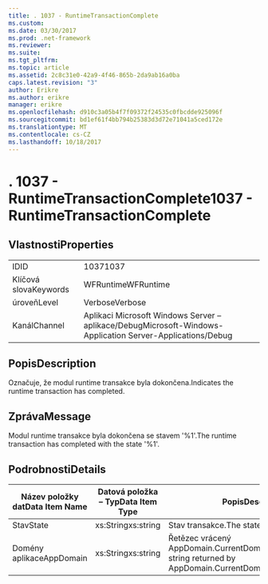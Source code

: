 ```yaml
---
title: . 1037 - RuntimeTransactionComplete
ms.custom: 
ms.date: 03/30/2017
ms.prod: .net-framework
ms.reviewer: 
ms.suite: 
ms.tgt_pltfrm: 
ms.topic: article
ms.assetid: 2c8c31e0-42a9-4f46-865b-2da9ab16a0ba
caps.latest.revision: "3"
author: Erikre
ms.author: erikre
manager: erikre
ms.openlocfilehash: d910c3a05b4f7f09372f24535c0fbcdde925096f
ms.sourcegitcommit: bd1ef61f4bb794b25383d3d72e71041a5ced172e
ms.translationtype: MT
ms.contentlocale: cs-CZ
ms.lasthandoff: 10/18/2017
---
```

# <a name="1037---runtimetransactioncomplete"></a><span data-ttu-id="749cf-102">. 1037 - RuntimeTransactionComplete</span><span class="sxs-lookup"><span data-stu-id="749cf-102">1037 - RuntimeTransactionComplete</span></span>
## <a name="properties"></a><span data-ttu-id="749cf-103">Vlastnosti</span><span class="sxs-lookup"><span data-stu-id="749cf-103">Properties</span></span>  
  
|||  
|-|-|  
|<span data-ttu-id="749cf-104">ID</span><span class="sxs-lookup"><span data-stu-id="749cf-104">ID</span></span>|<span data-ttu-id="749cf-105">1037</span><span class="sxs-lookup"><span data-stu-id="749cf-105">1037</span></span>|  
|<span data-ttu-id="749cf-106">Klíčová slova</span><span class="sxs-lookup"><span data-stu-id="749cf-106">Keywords</span></span>|<span data-ttu-id="749cf-107">WFRuntime</span><span class="sxs-lookup"><span data-stu-id="749cf-107">WFRuntime</span></span>|  
|<span data-ttu-id="749cf-108">úroveň</span><span class="sxs-lookup"><span data-stu-id="749cf-108">Level</span></span>|<span data-ttu-id="749cf-109">Verbose</span><span class="sxs-lookup"><span data-stu-id="749cf-109">Verbose</span></span>|  
|<span data-ttu-id="749cf-110">Kanál</span><span class="sxs-lookup"><span data-stu-id="749cf-110">Channel</span></span>|<span data-ttu-id="749cf-111">Aplikaci Microsoft Windows Server – aplikace/Debug</span><span class="sxs-lookup"><span data-stu-id="749cf-111">Microsoft-Windows-Application Server-Applications/Debug</span></span>|  
  
## <a name="description"></a><span data-ttu-id="749cf-112">Popis</span><span class="sxs-lookup"><span data-stu-id="749cf-112">Description</span></span>  
 <span data-ttu-id="749cf-113">Označuje, že modul runtime transakce byla dokončena.</span><span class="sxs-lookup"><span data-stu-id="749cf-113">Indicates the runtime transaction has completed.</span></span>  
  
## <a name="message"></a><span data-ttu-id="749cf-114">Zpráva</span><span class="sxs-lookup"><span data-stu-id="749cf-114">Message</span></span>  
 <span data-ttu-id="749cf-115">Modul runtime transakce byla dokončena se stavem '%1'.</span><span class="sxs-lookup"><span data-stu-id="749cf-115">The runtime transaction has completed with the state '%1'.</span></span>  
  
## <a name="details"></a><span data-ttu-id="749cf-116">Podrobnosti</span><span class="sxs-lookup"><span data-stu-id="749cf-116">Details</span></span>  
  
|<span data-ttu-id="749cf-117">Název položky dat</span><span class="sxs-lookup"><span data-stu-id="749cf-117">Data Item Name</span></span>|<span data-ttu-id="749cf-118">Datová položka – Typ</span><span class="sxs-lookup"><span data-stu-id="749cf-118">Data Item Type</span></span>|<span data-ttu-id="749cf-119">Popis</span><span class="sxs-lookup"><span data-stu-id="749cf-119">Description</span></span>|  
|--------------------|--------------------|-----------------|  
|<span data-ttu-id="749cf-120">Stav</span><span class="sxs-lookup"><span data-stu-id="749cf-120">State</span></span>|<span data-ttu-id="749cf-121">xs:String</span><span class="sxs-lookup"><span data-stu-id="749cf-121">xs:string</span></span>|<span data-ttu-id="749cf-122">Stav transakce.</span><span class="sxs-lookup"><span data-stu-id="749cf-122">The state of the transaction.</span></span>|  
|<span data-ttu-id="749cf-123">Domény aplikace</span><span class="sxs-lookup"><span data-stu-id="749cf-123">AppDomain</span></span>|<span data-ttu-id="749cf-124">xs:String</span><span class="sxs-lookup"><span data-stu-id="749cf-124">xs:string</span></span>|<span data-ttu-id="749cf-125">Řetězec vrácený AppDomain.CurrentDomain.FriendlyName.</span><span class="sxs-lookup"><span data-stu-id="749cf-125">The string returned by AppDomain.CurrentDomain.FriendlyName.</span></span>|
